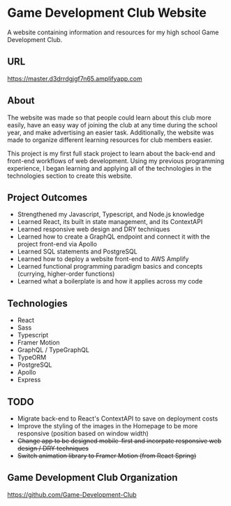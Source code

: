 # Game Development Club Website

A website containing information and resources for my high school Game Development Club.

## URL

https://master.d3drrdgjgf7n65.amplifyapp.com

## About

The website was made so that people could learn about this club more easily, have an easy way of joining the club at any time during the school year, and make advertising an easier task. Additionally, the website was made to organize different learning resources for club members easier.

This project is my first full stack project to learn about the back-end and front-end workflows of web development.
Using my previous programming experience, I began learning and applying all of the technologies in the technologies section to create this website.

## Project Outcomes

- Strengthened my Javascript, Typescript, and Node.js knowledge
- Learned React, its built in state management, and its ContextAPI
- Learned responsive web design and DRY techniques
- Learned how to create a GraphQL endpoint and connect it with the project front-end via Apollo
- Learned SQL statements and PostgreSQL
- Learned how to deploy a website front-end to AWS Amplify
- Learned functional programming paradigm basics and concepts (currying, higher-order functions)
- Learned what a boilerplate is and how it applies across my code

## Technologies

- React
- Sass
- Typescript
- Framer Motion
- GraphQL / TypeGraphQL
- TypeORM
- PostgreSQL
- Apollo
- Express

## TODO

- Migrate back-end to React's ContextAPI to save on deployment costs
- Improve the styling of the images in the Homepage to be more responsive (position based on window width)
- ~~Change app to be designed mobile-first and incorpate responsive web design / DRY techniques~~
- ~~Switch animation library to Framer Motion (from React Spring)~~

## Game Development Club Organization

https://github.com/Game-Development-Club
